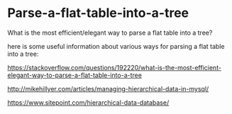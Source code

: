 # Parse-a-flat-table-into-a-tree
What is the most efficient/elegant way to parse a flat table into a tree?

here is some useful information about various ways for parsing a flat table into a tree:

https://stackoverflow.com/questions/192220/what-is-the-most-efficient-elegant-way-to-parse-a-flat-table-into-a-tree


http://mikehillyer.com/articles/managing-hierarchical-data-in-mysql/


https://www.sitepoint.com/hierarchical-data-database/
